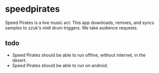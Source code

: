 speedpirates
============

Speed Pirates is a live music act. This app downloads, remixes, and syncs samples to zzuk's midi drum triggers. We take audience requests.

todo
------------

- Speed Pirates should be able to run offline, without internet, in the desert. 
- Speed Pirates should be able to run on android.